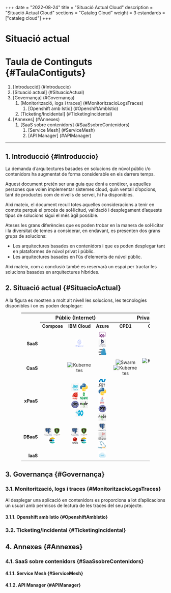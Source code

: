 +++
date        = "2022-08-24"
title       = "Situació Actual Cloud"
description = "Situació Actual Cloud"
sections    = "Cataleg Cloud"
weight	    = 3
estandards =  ["cataleg cloud"]
+++

# Situació actual
<link rel="stylesheet" type="text/css" href="https://cdn.datatables.net/1.10.18/css/jquery.dataTables.min.css">
<link rel="stylesheet" type="text/css" href="https://cdn.datatables.net/responsive/2.2.2/css/responsive.dataTables.min.css">
<link rel="stylesheet" type="text/css" href="https://canigo.ctti.gencat.cat/drafts/catalegCloud/tableStyle.css">
<script type="text/javascript" language="javascript" src="https://code.jquery.com/jquery-3.3.1.js"></script>
<script type="text/javascript" language="javascript" src="https://cdn.datatables.net/1.10.18/js/jquery.dataTables.min.js"></script>
<script type="text/javascript" language="javascript" src="https://cdn.datatables.net/responsive/2.2.2/js/dataTables.responsive.min.js"></script>
<!--<script type="text/javascript" language="javascript" src="catalegCloud.js"></script>-->

# **Taula de Continguts** {#TaulaContiguts}

1. [Introducció] (#Introduccio)
2. [Situació actual] (#SituacioActual)
3. [Governança] (#Governança)
    1. [Monitorització, logs i traces] (#MonitoritzacioLogsTraces)
        1. [Openshift amb Istio] (#OpenshiftAmbIstio)
    2. [Ticketing/Incidental] (#TicketingIncidental)
4. [Annexes] (#Annexes)
    1. [SaaS sobre contenidors] (#SaaSsobreContenidors)
        1. [Service Mesh] (#ServiceMesh)
        2. [API Manager] (#APIManager)

---

## **1. Introducció** {#Introduccio}

La demanda d’arquitectures basades en solucions de núvol públic i/o contenidors ha augmentat de forma considerable en els darrers temps.

Aquest document pretén ser una guia que doni a conèixer, a aquelles persones que volen implementar sistemes cloud, quin ventall d’opcions, tant de productes com de nivells de servei, hi ha disponibles.

Així mateix, el document recull totes aquelles consideracions a tenir en compte perquè el procés de sol·licitud, validació i desplegament d’aquests tipus de solucions sigui el més àgil possible.

Ateses les grans diferències que es poden trobar en la manera de sol·licitar i la diversitat de temes a considerar, en endavant, es presenten dos grans grups de solucions:
- Les arquitectures basades en contenidors i que es poden desplegar tant en plataformes de núvol privat i públic.
- Les arquitectures basades en l’ús d’elements de núvol públic.

Així mateix, com a conclusió també es reservarà un espai per tractar les solucions basades en arquitectures híbrides.

## **2. Situació actual** {#SituacioActual}

A la figura es mostren a molt alt nivell les solucions, les tecnologies disponibles i on es poden desplegar:
<table cellpadding="7" cellspacing="1" style="padding-left:50px;border-collapse:collapse;width:90%;">
    <tr>
        <th style="border-style: none;"></th>
        <th colspan="3" style="font-size: 16px;"><strong>Públic (Internet)</strong></th>
        <th colspan="4" style="font-size: 16px;"><strong>Privat (Intranet)</strong></th>
    </tr>
    <tr>
        <th width="9%" style="border-style: none;"></th>
        <th width="13%" style="font-size: 14px;"><div align="center">Compose</div></th>
        <th width="13%" style="font-size: 14px;"><div align="center">IBM Cloud</div></th>
        <th width="13%" style="font-size: 14px;"><div align="center">Azure</div></th>
        <th width="13%" style="font-size: 14px;"><div align="center">CPD1</div></th>
        <th width="13%" style="font-size: 14px;"><div align="center">CPD2</div></th>
        <th width="13%" style="font-size: 14px;"><div align="center">CPD3</div></th>
        <th width="13%" style="font-size: 14px;"><div align="center">CPD4</div></th>
    </tr>
    <tr>
        <th align="right" style="border-style: none;"><strong>SaaS</th>
        <td align="center"></td>
        <td align="center"><img src="apiconnect.png" width="24" height="24" alt="IBM Apiconnect"></td>
        <td align="center"><img src="./powerapps.png" width="24" height="24" alt="PowerApps"> <img src="./dynamics365.png" width="24" height="24" alt="Swarm"> <img src="./cdn.png" width="24" height="24" alt="CDN"></td>
        <td align="center"></td>
        <td align="center"></td>
        <td align="center"></td>
        <td align="center"></td>
    </tr>
    <tr>
        <th align="right" style="border-style: none;"><strong>CaaS</strong></th>
        <td align="center"></td>
        <td align="center"><img src="./kubernetes.png" width="24" height="24" alt="Kubernetes"></td>
        <td align="center"></td>
        <td align="center"><img src="./swarm.png" width="24" height="24" alt="Swarm"> <img src="./kubernetes.png" width="24" height="24" alt="Kubernetes"></td>
        <td align="center"><img src="./kubernetes.png" width="24" height="24" alt="Kubernetes"> <img src="./openshift.png" width="24" height="24" alt="Openshift"></td>
        <td align="center"><img src="./openshift.png" width="24" height="24" alt="Openshift"></td>
        <td align="center"><img src="./openshift.png" width="24" height="24" alt="Openshift"></td>
    </tr>
    <tr>
        <th align="right" style="border-style: none;"><strong>xPaaS</strong></th>
        <td align="center"></td>
        <td align="center"><img src="./javaliberty.png" width="24" height="24" alt="JavaLiberty"> <img src="./python.png" width="24" height="24" alt="Python"> <img src="./ruby.png" width="24" height="24" alt="Ruby"> <img src="./nginx.png" width="24" height="24" alt="NGinx"> <img src="./php.png" width="24" height="24" alt="Php"> <img src="./nodejs.png" width="24" height="24" alt="NodeJS"> <img src="./go.png" width="24" height="24" alt="Go"></td>
        <td align="center"><img src="./microsoftnet.png" width="24" height="24" alt="Microsoft .Net"> <img src="./python.png" width="24" height="24" alt="Python"> <img src="./java.png" width="24" height="24" alt="Java"> <img src="./php.png" width="24" height="24" alt="Php"> <img src="./nodejs.png" width="24" height="24" alt="NodeJS"></td>
        <td align="center"></td>
        <td align="center"></td>
        <td align="center"><img src="./istio.png" width="24" height="24" alt="Istio"></td>
        <td align="center"><img src="./istio.png" width="24" height="24" alt="Istio"></td>
    </tr>
    <tr>
        <th align="right" style="border-style: none;"><strong>DBaaS</strong></th>
        <td align="center"><img src="./postgresql.png" width="24" height="24" alt="PostgreSQL"> <img src="./mongodb.png" width="24" height="24" alt="MongoDB"> <img src="./elasticsearch.png" width="24" height="24" alt="ElasticSearch"></td>
        <td align="center"><img src="./postgresql.png" width="24" height="24" alt="PostgreSQL"> <img src="./mongodb.png" width="24" height="24" alt="MongoDB"> <img src="./redis.png" width="24" height="24" alt="Redis"> <img src="./elasticsearch.png" width="24" height="24" alt="ElasticSearch"></td>
        <td align="center"><img src="./postgresql.png" width="24" height="24" alt="PostgreSQL"> <img src="./sqlserver.png" width="24" height="24" alt="SQLServer"> <img src="./mysql.png" width="24" height="24" alt="MySQL"></td>
        <td align="center"></td>
        <td align="center"></td>
        <td align="center"></td>
        <td align="center"><img src="./postgresql.png" width="24" height="24" alt="PostgreSQL"> <img src="./mysql.png" width="24" height="24" alt="MySQL"></td>
    </tr>
    <tr>
        <th align="right" style="border-style: none;"><strong>IaaS</strong></th>
        <td align="center"></td>
        <td align="center"></td>
        <td align="center"><img src="./iaas.png" width="24" height="24" alt="IaaS"></td>
        <td align="center"></td>
        <td align="center"></td>
        <td align="center"></td>
        <td align="center"></td>
    </tr>
</table>

## **3. Governança** {#Governança}

### **3.1. Monitorització, logs i traces** {#MonitoritzacioLogsTraces}

Al desplegar una aplicació en contenidors es proporciona a lot d’aplicacions un usuari amb permisos de lectura de les traces del seu projecte.

#### **3.1.1. Openshift amb Istio** {#OpenshiftAmbIstio}

### **3.2. Ticketing/Incidental** {#TicketingIncidental}

## **4. Annexes** {#Annexes}

### **4.1. SaaS sobre contenidors** {#SaaSsobreContenidors}

#### **4.1.1. Service Mesh** {#ServiceMesh}

#### **4.1.2. API Manager** {#APIManager}
